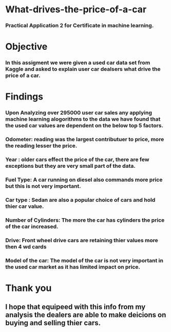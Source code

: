 # What-drives-the-price-of-a-car
### Practical Application 2 for Certificate in machine learning. 
# Objective 
### In this assigment we were given a used car data set from Kaggle and asked to explain user car dealsers what drive the price of a car. 

# Findings
### Upon Analyzing over 295000 user car sales any applying machine learning alogorithms to the data we have found that the used car values are dependent on the below top 5 factors.

### Odometer: reading was the largest contributuer to price, more the reading lesser the price.
### Year :  older cars effect the price of the car, there are few exceptions but they are very small part of the data. 
### Fuel Type:  A car running on diesel also commands more price but this is not very important. 
### Car type : Sedan are also a popular choice of cars and hold thier car value. 
### Number of Cylinders: The more the car has cylinders the price of the car increased. 
### Drive: Front wheel drive cars are retaining thier values more then 4 wd cards 
### Model of the car: The model of the car is not very important in the used car market as it has limited impact on price. 

# Thank you
## I hope that equipeed with this info from my analysis the dealers are able to make deicions on buying and selling thier cars. 
